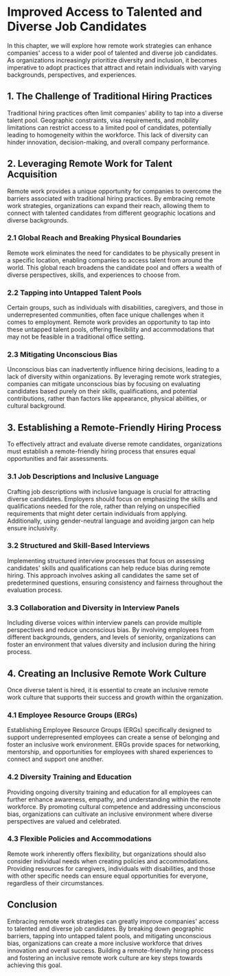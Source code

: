 # Improved Access to Talented and Diverse Job Candidates

In this chapter, we will explore how remote work strategies can enhance companies' access to a wider pool of talented and diverse job candidates. As organizations increasingly prioritize diversity and inclusion, it becomes imperative to adopt practices that attract and retain individuals with varying backgrounds, perspectives, and experiences.

## 1\. The Challenge of Traditional Hiring Practices

Traditional hiring practices often limit companies' ability to tap into a diverse talent pool. Geographic constraints, visa requirements, and mobility limitations can restrict access to a limited pool of candidates, potentially leading to homogeneity within the workforce. This lack of diversity can hinder innovation, decision-making, and overall company performance.

## 2\. Leveraging Remote Work for Talent Acquisition

Remote work provides a unique opportunity for companies to overcome the barriers associated with traditional hiring practices. By embracing remote work strategies, organizations can expand their reach, allowing them to connect with talented candidates from different geographic locations and diverse backgrounds.

### 2.1 Global Reach and Breaking Physical Boundaries

Remote work eliminates the need for candidates to be physically present in a specific location, enabling companies to access talent from around the world. This global reach broadens the candidate pool and offers a wealth of diverse perspectives, skills, and experiences to choose from.

### 2.2 Tapping into Untapped Talent Pools

Certain groups, such as individuals with disabilities, caregivers, and those in underrepresented communities, often face unique challenges when it comes to employment. Remote work provides an opportunity to tap into these untapped talent pools, offering flexibility and accommodations that may not be feasible in a traditional office setting.

### 2.3 Mitigating Unconscious Bias

Unconscious bias can inadvertently influence hiring decisions, leading to a lack of diversity within organizations. By leveraging remote work strategies, companies can mitigate unconscious bias by focusing on evaluating candidates based purely on their skills, qualifications, and potential contributions, rather than factors like appearance, physical abilities, or cultural background.

## 3\. Establishing a Remote-Friendly Hiring Process

To effectively attract and evaluate diverse remote candidates, organizations must establish a remote-friendly hiring process that ensures equal opportunities and fair assessments.

### 3.1 Job Descriptions and Inclusive Language

Crafting job descriptions with inclusive language is crucial for attracting diverse candidates. Employers should focus on emphasizing the skills and qualifications needed for the role, rather than relying on unspecified requirements that might deter certain individuals from applying. Additionally, using gender-neutral language and avoiding jargon can help ensure inclusivity.

### 3.2 Structured and Skill-Based Interviews

Implementing structured interview processes that focus on assessing candidates' skills and qualifications can help reduce bias during remote hiring. This approach involves asking all candidates the same set of predetermined questions, ensuring consistency and fairness throughout the evaluation process.

### 3.3 Collaboration and Diversity in Interview Panels

Including diverse voices within interview panels can provide multiple perspectives and reduce unconscious bias. By involving employees from different backgrounds, genders, and levels of seniority, organizations can foster an environment that values diversity and inclusion during the hiring process.

## 4\. Creating an Inclusive Remote Work Culture

Once diverse talent is hired, it is essential to create an inclusive remote work culture that supports their success and growth within the organization.

### 4.1 Employee Resource Groups (ERGs)

Establishing Employee Resource Groups (ERGs) specifically designed to support underrepresented employees can create a sense of belonging and foster an inclusive work environment. ERGs provide spaces for networking, mentorship, and opportunities for employees with shared experiences to connect and support one another.

### 4.2 Diversity Training and Education

Providing ongoing diversity training and education for all employees can further enhance awareness, empathy, and understanding within the remote workforce. By promoting cultural competence and addressing unconscious bias, organizations can cultivate an inclusive environment where diverse perspectives are valued and celebrated.

### 4.3 Flexible Policies and Accommodations

Remote work inherently offers flexibility, but organizations should also consider individual needs when creating policies and accommodations. Providing resources for caregivers, individuals with disabilities, and those with other specific needs can ensure equal opportunities for everyone, regardless of their circumstances.

## Conclusion

Embracing remote work strategies can greatly improve companies' access to talented and diverse job candidates. By breaking down geographic barriers, tapping into untapped talent pools, and mitigating unconscious bias, organizations can create a more inclusive workforce that drives innovation and overall success. Building a remote-friendly hiring process and fostering an inclusive remote work culture are key steps towards achieving this goal.

